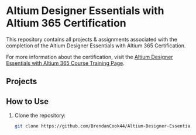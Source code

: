 # Altium Designer Essentials with Altium 365 Certification

This repository contains all projects & assignments associated with the completion of the Altium Designer Essentials with Altium 365 Certification.

For more information about the certification, visit the [Altium Designer Essentials with Altium 365 Course Training Page](https://www.altium.com/training/altium-designer/essentials-with-altium-365).

## Projects


## How to Use
1. Clone the repository:
   ```sh
   git clone https://github.com/BrendanCook44/Altium-Designer-Essentials-Certification
